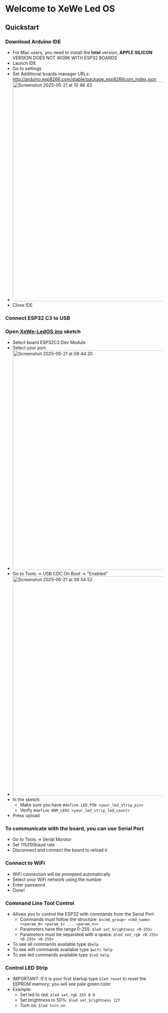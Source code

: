 # Welcome to XeWe Led OS

## Quickstart

### Download Arduino IDE
  - For Mac users, you need to install the **Intel** version, **APPLE SILICON** VERSION DOES NOT WORK WITH ESP32 BOARDS
  - Launch IDE
  - Go to settings
  - Set Additional boards manager URLs: http://arduino.esp8266.com/stable/package_esp8266com_index.json
  - <img width="700" alt="Screenshot 2025-05-21 at 10 46 43" src="https://github.com/user-attachments/assets/a448ee9f-3980-45c7-85a8-f5dc5eba1370" />
  - Close IDE

### Connect ESP32 C3 to USB

### Open [XeWe-LedOS.ino](XeWe-LedOS.ino) sketch
  - Select board ESP32C3 Dev Module
  - Select your port
  - <img width="700" alt="Screenshot 2025-05-21 at 09 44 20" src="https://github.com/user-attachments/assets/d61a7f68-150b-4fed-907f-825b116874f3" />
  - Go to Tools -> USB CDC On Boot -> "Enabled"
  - <img width="700" alt="Screenshot 2025-05-21 at 09 54 52" src="https://github.com/user-attachments/assets/ee627ead-79bf-4b7e-879d-478cce3d538e" />
  - In the sketch:
    - Make sure you have ```#define LED_PIN <your_led_strip_pin>```
    - Verify ```#define NUM_LEDS <your_led_strip_led_count>```
  - Press upload

### To communicate with the board, you can use Serial Port
  - Go to Tools -> Serial Monitor
  - Set 115200baud rate
  - Disconnect and connect the board to reload it

### Connect to WiFi
  - WiFi connection will be prompted automatically
  - Select your WiFi network using the number
  - Enter password
  - Done!

### Command Line Tool Control
  - Allows you to control the ESP32 with commands from the Serial Port
    - Commands must follow the structure: ```$<cmd_group> <cmd_name> <<param_0> <param_1> ... <param_n>>```
    - Parameters have the range 0-255: ```$led set_brightness <0-255>```
    - Parameters must be separated with a space: ```$led set_rgb <0-255> <0-255> <0-255>```
  - To see all commands available type ```$help```
  - To see wifi commands available type ```$wifi help```
  - To see led commands available type ```$led help```

### Control LED Strip
  - IMPORTANT: If it is your first startup type ```$led reset``` to reset the EEPROM memory; you will see pale green color 
  - Example: 
    - Set led to red: ```$led set_rgb 255 0 0```
    - Set brightness to 50%: ```$led set_brightness 127```
    - Turn on: ```$led turn_on```
